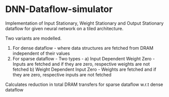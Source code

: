 # DNN-Dataflow-simulator
Implementation of Input Stationary, Weight Stationary and Output Stationary dataflow for given neural network on a tiled architecture.

Two variants are modelled.

1) For dense dataflow - where data structures are fetched from DRAM independent of their values
2) For sparse dataflow -
Two types -
a) Input Dependent Weight Zero - Inputs are fetched and if they are zero, respective weights are not fetched
b) Weight Dependent Input Zero - Weights are fetched and if they are zero, respective inputs are not fetched

Calculates reduction in total DRAM transfers for sparse dataflow w.r.t dense dataflow




 
